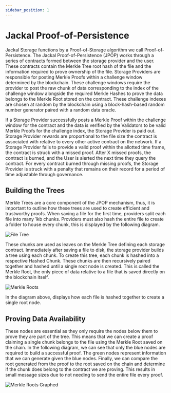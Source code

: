 ```yaml
---
sidebar_position: 1
---
```


# Jackal Proof-of-Persistence

Jackal Storage functions by a Proof-of-Storage algorithm we call Proof-of-Persistence. The Jackal Proof-of-Persistence (JPOP) works through a series of contracts formed between the storage provider and the user. These contracts contain the Merkle Tree root hash of the file and the information required to prove ownership of the file. Storage Providers are responsible for posting Merkle Proofs within a challenge window determined by the blockchain. These challenge windows require the provider to post the raw chunk of data corresponding to the index of the challenge window alongside the required Merkle Hashes to prove the data belongs to the Merkle Root stored on the contract. These challenge indexes are chosen at random by the blockchain using a block-hash-based random number generator paired with a random data oracle.

If a Storage Provider successfully posts a Merkle Proof within the challenge window for the contract and the data is verified by the Validators to be valid Merkle Proofs for the challenge index, the Storage Provider is paid out. Storage Provider rewards are proportional to the file size the contract is associated with relative to every other active contract on the network. If a Storage Provider fails to provide a valid proof within the allotted time frame, the contract is struck with a missed proof. After X missed proofs, the contract is burned, and the User is alerted the next time they query the contract. For every contract burned through missing proofs, the Storage Provider is struck with a penalty that remains on their record for a period of time adjustable through governance.

## Building the Trees
Merkle Trees are a core component of the JPOP mechanism, thus, it is important to outline how these trees are used to create efficient and trustworthy proofs. When saving a file for the first time, providers split each file into many 1kb chunks. Providers must also hash the entire file to create a folder to house every chunk, this is displayed by  the following diagram.

![File Tree](/img/jkl_paper/tree1.png)

These chunks are used as leaves on the Merkle Tree defining each storage contract. Immediately after saving a file to disk, the storage provider builds a tree using each chunk. To create this tree, each chunk is hashed into a respective Hashed Chunk. These chunks are then recursively paired together and hashed until a single root node is created. This is called the Merkle Root, the only piece of data relative to a file that is saved directly on the blockchain itself.

![Merkle Roots](/img/jkl_paper/tree2.png)

In the diagram above, displays how each file is hashed together to create a single root node.

## Proving Data Availability
These nodes are essential as they only require the nodes below them to prove they are part of the tree. This means that we can create a proof claiming a single chunk belongs to the file using the Merkle Root saved on the chain. In the following diagram, we can see that only the blue nodes are required to build a successful proof. The green nodes represent information that we can generate given the blue nodes. Finally, we can compare the root generated from the proof to the root saved on the chain and determine if the chunk does belong to the contract we are proving. This results in small message sizes due to not needing to send the entire file every proof.

![Merkle Roots Graphed](/img/jkl_paper/tree3.png)
